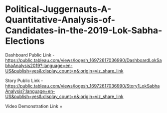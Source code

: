 # Political-Juggernauts-A-Quantitative-Analysis-of-Candidates-in-the-2019-Lok-Sabha-Elections


Dashboard Public Link - https://public.tableau.com/views/logesh_16972617036990/DashboardLokSabhaAnalysis2019?:language=en-US&publish=yes&:display_count=n&:origin=viz_share_link

Story Public Link - https://public.tableau.com/views/logesh_16972617036990/Story1LokSabhaAnalysis?:language=en-US&publish=yes&:display_count=n&:origin=viz_share_link

Video Demonstration Link =
